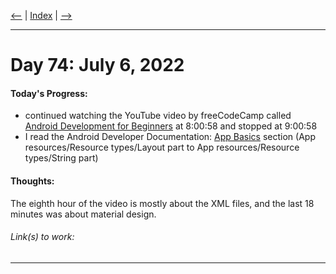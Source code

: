[<--](../Days/Day73.md) | [Index](../README.md) | [-->](../Days/Day75.md)
____
# Day 74: July 6, 2022
#### Today's Progress:
- continued watching the YouTube video by freeCodeCamp called [Android Development for Beginners](https://youtu.be/fis26HvvDII) at 8:00:58 and stopped at 9:00:58
- I read the Android Developer Documentation: [App Basics](https://developer.android.com/guide) section (App resources/Resource types/Layout part  to App resources/Resource types/String part)

#### Thoughts:
The eighth hour of the video is mostly about the XML files, and the last 18 minutes was about material design.

###### Link(s) to work:

___
